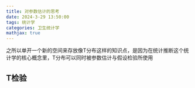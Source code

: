 ```yaml
---
title: 对参数估计的思考
date: 2024-3-29 13:50:00
tags: 统计学
categories: 卫生统计学
mathjax: true
---
```


之所以单开一个新的空间来存放像T分布这样的知识点，是因为在统计推断这个统计学的核心概念里，T分布可以同时被参数估计与假设检验所使用

## T检验
